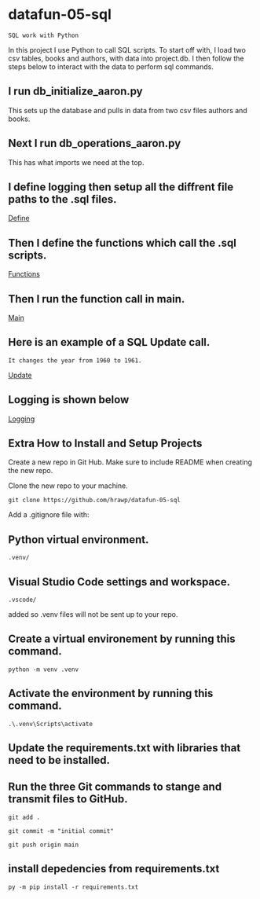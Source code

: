 


# datafun-05-sql
```
SQL work with Python  
```

In this project I use Python to call SQL scripts.  To start off with, I load two csv tables, books and authors, with data into project.db. I then follow the steps below to interact with the data to perform sql commands.

## I run db_initialize_aaron.py 

This sets up the database and pulls in data from two csv files authors and books.

## Next I run db_operations_aaron.py

This has what imports we need at the top.

## I define logging then setup all the diffrent file paths to the .sql files.

[Define](Define1.JPG)

## Then I define the functions which call the .sql scripts.

[Functions](Functions2.JPG)

## Then I run the function call in main.

[Main](Main3.JPG)

##  Here is an example of a SQL Update call.
```
It changes the year from 1960 to 1961.
```

[Update](Update4.JPG)

## Logging is shown below

[Logging](Log1.JPG)

## Extra How to Install and Setup Projects

Create a new repo in Git Hub.  Make sure to include README when creating the new repo.

Clone the new repo to your machine.
```
git clone https://github.com/hrawp/datafun-05-sql
```

Add a .gitignore file with:
## Python virtual environment.
```
.venv/
```

## Visual Studio Code settings and workspace.
```
.vscode/
```
added so .venv files will not be sent up to your repo.

## Create a virtual environement by running this command.
```
python -m venv .venv
```

## Activate the environment by running this command.
```
.\.venv\Scripts\activate
```

## Update the requirements.txt with libraries that need to be installed.



## Run the three Git commands to stange and transmit files to GitHub.
```
git add .
```
```
git commit -m "initial commit"
```
```
git push origin main
```


## install depedencies from requirements.txt
```
py -m pip install -r requirements.txt
```